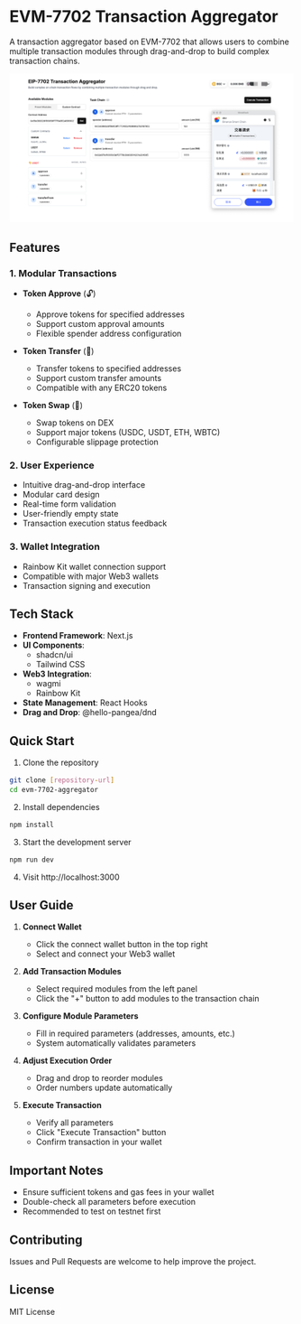 # EVM-7702 Transaction Aggregator

A transaction aggregator based on EVM-7702 that allows users to combine multiple transaction modules through drag-and-drop to build complex transaction chains.

<img src="./public/coverpng.png"/>

## Features

### 1. Modular Transactions
- **Token Approve** (🔓)
  - Approve tokens for specified addresses
  - Support custom approval amounts
  - Flexible spender address configuration

- **Token Transfer** (💸)
  - Transfer tokens to specified addresses
  - Support custom transfer amounts
  - Compatible with any ERC20 tokens

- **Token Swap** (🔄)
  - Swap tokens on DEX
  - Support major tokens (USDC, USDT, ETH, WBTC)
  - Configurable slippage protection

### 2. User Experience
- Intuitive drag-and-drop interface
- Modular card design
- Real-time form validation
- User-friendly empty state
- Transaction execution status feedback

### 3. Wallet Integration
- Rainbow Kit wallet connection support
- Compatible with major Web3 wallets
- Transaction signing and execution

## Tech Stack

- **Frontend Framework**: Next.js
- **UI Components**: 
  - shadcn/ui
  - Tailwind CSS
- **Web3 Integration**: 
  - wagmi
  - Rainbow Kit
- **State Management**: React Hooks
- **Drag and Drop**: @hello-pangea/dnd

## Quick Start

1. Clone the repository
```bash
git clone [repository-url]
cd evm-7702-aggregator
```

2. Install dependencies
```bash
npm install
```

3. Start the development server
```bash
npm run dev
```

4. Visit http://localhost:3000

## User Guide

1. **Connect Wallet**
   - Click the connect wallet button in the top right
   - Select and connect your Web3 wallet

2. **Add Transaction Modules**
   - Select required modules from the left panel
   - Click the "+" button to add modules to the transaction chain

3. **Configure Module Parameters**
   - Fill in required parameters (addresses, amounts, etc.)
   - System automatically validates parameters

4. **Adjust Execution Order**
   - Drag and drop to reorder modules
   - Order numbers update automatically

5. **Execute Transaction**
   - Verify all parameters
   - Click "Execute Transaction" button
   - Confirm transaction in your wallet

## Important Notes

- Ensure sufficient tokens and gas fees in your wallet
- Double-check all parameters before execution
- Recommended to test on testnet first

## Contributing

Issues and Pull Requests are welcome to help improve the project.

## License

MIT License 